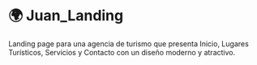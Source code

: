 # 🌍 Juan_Landing

Landing page para una agencia de turismo que presenta Inicio, Lugares Turísticos, Servicios y Contacto con un diseño moderno y atractivo.
